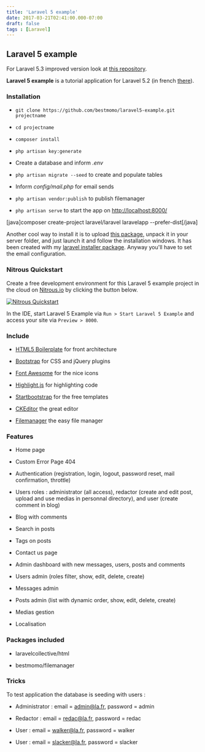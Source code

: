 ```yaml
---
title: 'Laravel 5 example'
date: 2017-03-21T02:41:00.000-07:00
draft: false
tags : [Laravel]
---
```


Laravel 5 example
-----------------

  
For Laravel 5.3 improved version look at [this repository](https://github.com/bestmomo/laravel5-3-example).  
  
**Laravel 5 example** is a tutorial application for Laravel 5.2 (in french [there](http://laravel.sillo.org/laravel-5/)).  

### [](https://github.com/bestmomo/laravel5-example#installation)Installation

  

  

  
*   `git clone https://github.com/bestmomo/laravel5-example.git projectname`
  
*   `cd projectname`
  
*   `composer install`
  
*   `php artisan key:generate`
  
*   Create a database and inform _.env_
  
*   `php artisan migrate --seed` to create and populate tables
  
*   Inform _config/mail.php_ for email sends
  
*   `php artisan vendor:publish` to publish filemanager
  
*   `php artisan serve` to start the app on [http://localhost:8000/](http://localhost:8000/)
  

  

  
  
\[java\]composer create-project laravel/laravel laravelapp --prefer-dist\[/java\]  
  

  
Another cool way to install it is to upload [this package](http://laravel.sillo.org/tuto/installable.zip), unpack it in your server folder, and just launch it and follow the installation windows. It has been created with my [laravel installer package](https://github.com/bestmomo/laravel-installer). Anyway you'll have to set the email configuration.  

### [](https://github.com/bestmomo/laravel5-example#nitrous-quickstart)Nitrous Quickstart

  
Create a free development environment for this Laravel 5 example project in the cloud on [Nitrous.io](https://www.nitrous.io/) by clicking the button below.  
  
[![Nitrous Quickstart](https://camo.githubusercontent.com/8955893258d2c3d36b126e7ecb9cf79c0cf4b1ee/68747470733a2f2f6e6974726f75732d696d6167652d69636f6e732e73332e616d617a6f6e6177732e636f6d2f717569636b73746172742e706e67)](https://www.nitrous.io/quickstart)  
  
In the IDE, start Laravel 5 Example via `Run > Start Laravel 5 Example` and access your site via `Preview > 8000`.  

### [](https://github.com/bestmomo/laravel5-example#include)Include

  

  
*   [HTML5 Boilerplate](http://html5boilerplate.com/) for front architecture
  
*   [Bootstrap](http://getbootstrap.com/) for CSS and jQuery plugins
  
*   [Font Awesome](http://fortawesome.github.io/Font-Awesome) for the nice icons
  
*   [Highlight.js](https://highlightjs.org/) for highlighting code
  
*   [Startbootstrap](http://startbootstrap.com/) for the free templates
  
*   [CKEditor](http://ckeditor.com/) the great editor
  
*   [Filemanager](https://github.com/simogeo/Filemanager) the easy file manager
  

  

### [](https://github.com/bestmomo/laravel5-example#features)Features

  

  
*   Home page
  
*   Custom Error Page 404
  
*   Authentication (registration, login, logout, password reset, mail confirmation, throttle)
  
*   Users roles : administrator (all access), redactor (create and edit post, upload and use medias in personnal directory), and user (create comment in blog)
  
*   Blog with comments
  
*   Search in posts
  
*   Tags on posts
  
*   Contact us page
  
*   Admin dashboard with new messages, users, posts and comments
  
*   Users admin (roles filter, show, edit, delete, create)
  
*   Messages admin
  
*   Posts admin (list with dynamic order, show, edit, delete, create)
  
*   Medias gestion
  
*   Localisation
  

  

### [](https://github.com/bestmomo/laravel5-example#packages-included)Packages included

  

  
*   laravelcollective/html
  
*   bestmomo/filemanager
  

  

### [](https://github.com/bestmomo/laravel5-example#tricks)Tricks

  
To test application the database is seeding with users :  

  
*   Administrator : email = [admin@la.fr](mailto:admin@la.fr), password = admin
  
*   Redactor : email = [redac@la.fr](mailto:redac@la.fr), password = redac
  
*   User : email = [walker@la.fr](mailto:walker@la.fr), password = walker
  
*   User : email = [slacker@la.fr](mailto:slacker@la.fr), password = slacker